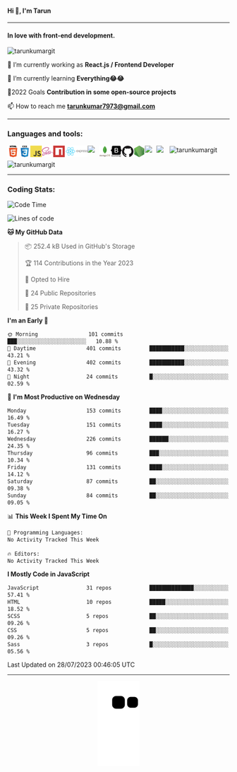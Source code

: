 <h4>Hi 👋, I'm Tarun</h4>
<hr />
<h4 align="left">In love with front-end development.</h4>

<p><img src="https://komarev.com/ghpvc/?username=tarunkumargit&label=Profile%20views&color=0e75b6&style=flat" alt="tarunkumargit" /> </p>

🔭 I’m currently working as **React.js / Frontend Developer**

🌱 I’m currently learning **Everything😂😂**

🤝2022 Goals **Contribution in some open-source projects**

📫 How to reach me **tarunkumar7973@gmail.com**

<hr />

### Languages and tools:

 <img align="left" width="26px" src="https://raw.githubusercontent.com/github/explore/80688e429a7d4ef2fca1e82350fe8e3517d3494d/topics/html/html.png" />
 <img align="left" width="26px" src="https://raw.githubusercontent.com/github/explore/80688e429a7d4ef2fca1e82350fe8e3517d3494d/topics/css/css.png" />
 <img align="left" width="26px" src="https://raw.githubusercontent.com/github/explore/80688e429a7d4ef2fca1e82350fe8e3517d3494d/topics/javascript/javascript.png" />
 <img align="left" width="26px" src="https://raw.githubusercontent.com/github/explore/80688e429a7d4ef2fca1e82350fe8e3517d3494d/topics/sass/sass.png" />
 <img align="left" width="26px" src="https://raw.githubusercontent.com/github/explore/80688e429a7d4ef2fca1e82350fe8e3517d3494d/topics/npm/npm.png" />
 <img align="left" width="26px" src="https://raw.githubusercontent.com/github/explore/80688e429a7d4ef2fca1e82350fe8e3517d3494d/topics/react/react.png" />
 <img align="left" width="26px" src="https://raw.githubusercontent.com/devicons/devicon/master/icons/express/express-original-wordmark.svg"/>
 <img align="left" width="26px" src="https://www.vectorlogo.zone/logos/figma/figma-icon.svg"/>
 <img align="left" width="26px" src="https://raw.githubusercontent.com/devicons/devicon/master/icons/mongodb/mongodb-original-wordmark.svg"/>
 <img align="left" width="26px" src="https://raw.githubusercontent.com/devicons/devicon/master/icons/bootstrap/bootstrap-plain-wordmark.svg" />
 <img align="left" width="26px" src="https://raw.githubusercontent.com/github/explore/78df643247d429f6cc873026c0622819ad797942/topics/github/github.png" />
 <img align="left" width="26px" src="https://raw.githubusercontent.com/github/explore/80688e429a7d4ef2fca1e82350fe8e3517d3494d/topics/nodejs/nodejs.png" />
 <img align="left" width="26px" src="https://download.blender.org/branding/community/blender_community_badge_white.svg" />
 <img align="left" width="26px" src="https://www.vectorlogo.zone/logos/tailwindcss/tailwindcss-icon.svg"/>

<p>&nbsp;<img align="center" src="https://github-readme-stats.vercel.app/api?username=tarunkumargit&show_icons=true&theme=react" alt="tarunkumargit" /></p>

<p><img align="center" src="https://github-readme-streak-stats.herokuapp.com/?user=tarunkumargit&show_icons=true&theme=react" alt="tarunkumargit" /></p>

<hr>

### Coding Stats:

<!--START_SECTION:waka-->
![Code Time](http://img.shields.io/badge/Code%20Time-1%2C757%20hrs%2050%20mins-blue)

![Lines of code](https://img.shields.io/badge/From%20Hello%20World%20I%27ve%20Written-3.5%20million%20lines%20of%20code-blue)

**🐱 My GitHub Data** 

> 📦 252.4 kB Used in GitHub's Storage 
 > 
> 🏆 114 Contributions in the Year 2023
 > 
> 💼 Opted to Hire
 > 
> 📜 24 Public Repositories 
 > 
> 🔑 25 Private Repositories 
 > 
**I'm an Early 🐤** 

```text
🌞 Morning                101 commits         ███░░░░░░░░░░░░░░░░░░░░░░   10.88 % 
🌆 Daytime                401 commits         ███████████░░░░░░░░░░░░░░   43.21 % 
🌃 Evening                402 commits         ███████████░░░░░░░░░░░░░░   43.32 % 
🌙 Night                  24 commits          █░░░░░░░░░░░░░░░░░░░░░░░░   02.59 % 
```
📅 **I'm Most Productive on Wednesday** 

```text
Monday                   153 commits         ████░░░░░░░░░░░░░░░░░░░░░   16.49 % 
Tuesday                  151 commits         ████░░░░░░░░░░░░░░░░░░░░░   16.27 % 
Wednesday                226 commits         ██████░░░░░░░░░░░░░░░░░░░   24.35 % 
Thursday                 96 commits          ███░░░░░░░░░░░░░░░░░░░░░░   10.34 % 
Friday                   131 commits         ████░░░░░░░░░░░░░░░░░░░░░   14.12 % 
Saturday                 87 commits          ██░░░░░░░░░░░░░░░░░░░░░░░   09.38 % 
Sunday                   84 commits          ██░░░░░░░░░░░░░░░░░░░░░░░   09.05 % 
```


📊 **This Week I Spent My Time On** 

```text
💬 Programming Languages: 
No Activity Tracked This Week

🔥 Editors: 
No Activity Tracked This Week
```

**I Mostly Code in JavaScript** 

```text
JavaScript               31 repos            ██████████████░░░░░░░░░░░   57.41 % 
HTML                     10 repos            █████░░░░░░░░░░░░░░░░░░░░   18.52 % 
SCSS                     5 repos             ██░░░░░░░░░░░░░░░░░░░░░░░   09.26 % 
CSS                      5 repos             ██░░░░░░░░░░░░░░░░░░░░░░░   09.26 % 
Sass                     3 repos             █░░░░░░░░░░░░░░░░░░░░░░░░   05.56 % 
```




 Last Updated on 28/07/2023 00:46:05 UTC
<!--END_SECTION:waka-->

<hr>
<p align="center">
  <img src="https://github.com/tarunkumargit/tarunkumargit/raw/output/github-contribution-grid-snake.svg" alt="snake"></center>
</p>
